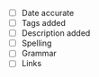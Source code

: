 - [ ] Date accurate
- [ ] Tags added
- [ ] Description added
- [ ] Spelling
- [ ] Grammar
- [ ] Links
